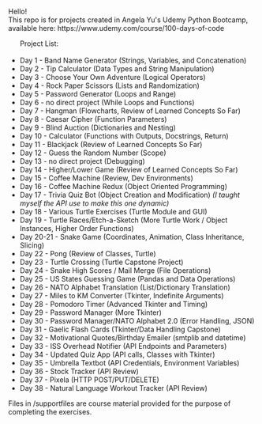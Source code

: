 <p>Hello!<br>
This repo is for projects created in Angela Yu's Udemy Python Bootcamp, available here: https://www.udemy.com/course/100-days-of-code</p>

<ul>Project List:<br><br>
  <li>Day 1 - Band Name Generator (Strings, Variables, and Concatenation)</li>
  <li>Day 2 - Tip Calculator (Data Types and String Manipulation)</li>
  <li>Day 3 - Choose Your Own Adventure (Logical Operators)</li>
  <li>Day 4 - Rock Paper Scissors (Lists and Randomization)</li>
  <li>Day 5 - Password Generator (Loops and Range)</li>
  <li>Day 6 - no direct project (While Loops and Functions)</li>
  <li>Day 7 - Hangman (Flowcharts, Review of Learned Concepts So Far)</li>
  <li>Day 8 - Caesar Cipher (Function Parameters)</li>
  <li>Day 9 - Blind Auction (Dictionaries and Nesting)</li>
  <li>Day 10 - Calculator (Functions with Outputs, Docstrings, Return)</li>
  <li>Day 11 - Blackjack (Review of Learned Concepts So Far)</li>
  <li>Day 12 - Guess the Random Number (Scope)</li>
  <li>Day 13 - no direct project (Debugging)</li>
  <li>Day 14 - Higher/Lower Game (Review of Learned Concepts So Far)</li>
  <li>Day 15 - Coffee Machine (Review, Dev Environments)</li>
  <li>Day 16 - Coffee Machine Redux (Object Oriented Programming)</li>
  <li>Day 17 - Trivia Quiz Bot (Object Creation and Modification) <i>(I taught myself the API use to make this one dynamic)</i></li>
  <li>Day 18 - Various Turtle Exercises (Turtle Module and GUI)</li>
  <li>Day 19 - Turtle Races/Etch-a-Sketch (More Turtle Work / Object Instances, Higher Order Functions)
  <li>Day 20-21 - Snake Game (Coordinates, Animation, Class Inheritance, Slicing)</li>
  <li>Day 22 - Pong (Review of Classes, Turtle)</li>
  <li>Day 23 - Turtle Crossing (Turtle Capstone Project)</li>
  <li>Day 24 - Snake High Scores / Mail Merge (File Operations)</li>
  <li>Day 25 - US States Guessing Game (Pandas and Data Operations)</li>
  <li>Day 26 - NATO Alphabet Translation (List/Dictionary Translation)</li>
  <li>Day 27 - Miles to KM Converter (Tkinter, Indefinite Arguments)</li>
  <li>Day 28 - Pomodoro Timer (Advanced Tkinter and Timing)</li>
  <li>Day 29 - Password Manager (More Tkinter)</li>
  <li>Day 30 - Password Manager/NATO Alphabet 2.0 (Error Handling, JSON)</li>
  <li>Day 31 - Gaelic Flash Cards (Tkinter/Data Handling Capstone)</li>
  <li>Day 32 - Motivational Quotes/Birthday Emailer (smtplib and datetime)</li>
  <li>Day 33 - ISS Overhead Notifier (API Endpoints and Parameters)</li>
  <li>Day 34 - Updated Quiz App (API calls, Classes with Tkinter)</li>
  <li>Day 35 - Umbrella Textbot (API Credentials, Environment Variables)</li>
  <li>Day 36 - Stock Tracker (API Review)</li>
  <li>Day 37 - Pixela (HTTP POST/PUT/DELETE)</li>
  <li>Day 38 - Natural Language Workout Tracker (API Review)</li>
</ul>

Files in /supportfiles are course material provided for the purpose of completing the exercises.